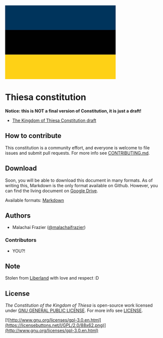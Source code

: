 [![thiesa](flag.jpg)](https://github.com/thiesa/thiesa)

# Thiesa constitution

**Notice: this is NOT a final version of Constitution, it is just a draft!**

* [The Kingdom of Thiesa Constitution draft](constitution.md)

## How to contribute

This constitution is a community effort, and everyone is welcome to file issues and submit pull requests. For more info see [CONTRIBUTING.md](CONTRIBUTING.md).

## Download

Soon, you will be able to download this document in many formats. As of writing this, Markdown is the only format available on Github. However, you can find the living document on [Google Drive](https://docs.google.com/document/d/1HF59K3xwJ2LlVrYNL-TaZCzlCvvHM7bpdQToDbWWovQ/edit?usp=sharing).

Available formats: [Markdown]

## Authors

* Malachai Frazier ([@malachaifrazier](https://github.com/malachaifrazier))

### Contributors

* YOU?!

## Note

Stolen from [Liberland](https://github.com/liberland/constitution) with love and respect :D

## License

*The Constitution of the Kingdom of Thiesa* is open-source work licensed under [GNU GENERAL PUBLIC LICENSE](http://www.gnu.org/licenses/gpl-3.0.en.html). For more info see [LICENSE](LICENSE).

[![http://www.gnu.org/licenses/gpl-3.0.en.html](https://licensebuttons.net/l/GPL/2.0/88x62.png)](http://www.gnu.org/licenses/gpl-3.0.en.html)


[Markdown]: https://raw.githubusercontent.com/thiesa/constitution/master/constitution.md
